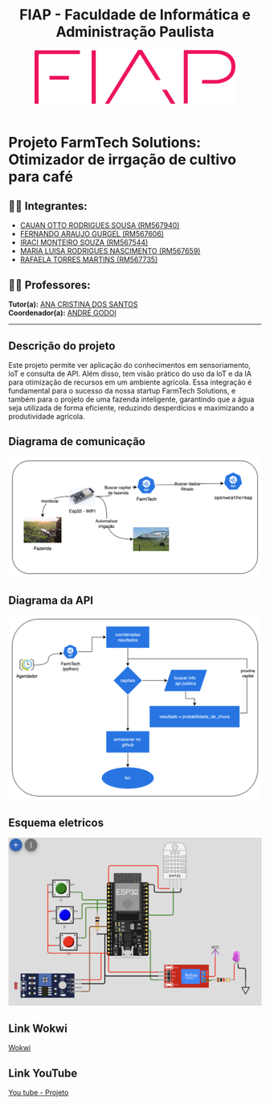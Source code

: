 <div align="center">
<h1>FIAP - Faculdade de Informática e Administração Paulista</h1>
<img src="./imagens/logo-fiap.png" alt="Logo da FIAP" width="400"/>
</div>

<br/>

# Projeto FarmTech Solutions: Otimizador de irrgação de cultivo para café

## 👨‍🎓 Integrantes:

- <a href="https://www.linkedin.com/in/cauanotto">CAUAN OTTO RODRIGUES SOUSA (RM567940)</a>
- <a href="https://www.linkedin.com/in/fernando-gurgel-75aa8369">FERNANDO ARAUJO GURGEL (RM567606)</a>
- <a href="https://www.linkedin.com/in/iraci-souza-bab42034">IRACI MONTEIRO SOUZA (RM567544)</a> 
- <a href="https://www.linkedin.com/in/malu-rodrigues-bb756b271">MARIA LUISA RODRIGUES NASCIMENTO (RM567659)</a> 
- <a href="https://www.linkedin.com/in/rafaela-torres222">RAFAELA TORRES MARTINS (RM567735)</a>

## 👩‍🏫 Professores:
**Tutor(a):** [ANA CRISTINA DOS SANTOS](https://www.linkedin.com/company/inova-fusca)  
**Coordenador(a):** [ANDRÉ GODOI](https://www.linkedin.com/in/andregodoichiovato)

---
## Descrição do projeto

Este projeto permite ver aplicação do conhecimentos em sensoriamento, loT e consulta de APl. Além disso, tem visão prático do uso da loT e da IA para otimização de recursos em um ambiente agrícola.
Essa integração é fundamental para o sucesso da nossa startup FarmTech Solutions, e também para o projeto de uma fazenda inteligente, garantindo que a água seja utilizada de forma eficiente, reduzindo desperdícios e maximizando a produtividade agrícola.

## Diagrama de comunicação
![alt text](imagens/diagrama.png)

## Diagrama da API 
![alt text](image.png)

## Esquema eletricos
![alt text](imagens/image.png)

## Link Wokwi
<a href="https://wokwi.com/projects/444116318159382529"> Wokwi </a>

## Link YouTube

<a href="https://youtu.be/jOTzoWmYtbs"> You tube - Projeto</a>

